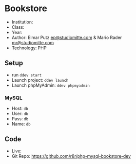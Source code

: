 # Bookstore 

* Institution: 
* Class: 
* Year: 
* Author: Elmar Putz <ep@studiomitte.com> & Mario Rader <mr@studiomitte.com>
* Technology: PHP

## Setup

* run `ddev start`
* Launch project: `ddev launch`
* Launch phpMyAdmin: `ddev phpmyadmin`

### MySQL

* Host: ```db```
* User: ```db```
* Pass: ```db```
* Name: ```db```

## Code
* Live: 
* Git Repo: <https://github.com/r8r/php-mysql-bookstore-dev>

